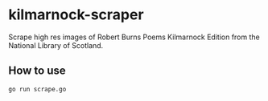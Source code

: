 # kilmarnock-scraper

Scrape high res images of Robert Burns Poems Kilmarnock Edition from the National Library of Scotland.

## How to use

`go run scrape.go`